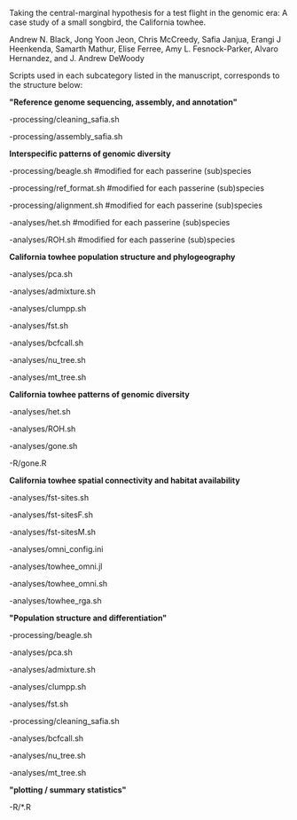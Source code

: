 Taking the central-marginal hypothesis for a test flight in the genomic era: A case study of a small songbird, the California towhee.



Andrew N. Black, Jong Yoon Jeon, Chris McCreedy, Safia Janjua, Erangi J Heenkenda, Samarth Mathur, Elise Ferree, Amy L. Fesnock-Parker, Alvaro Hernandez, and J. Andrew DeWoody



Scripts used in each subcategory listed in the manuscript, corresponds to the structure below:



**"Reference genome sequencing, assembly, and annotation"**

-processing/cleaning_safia.sh


-processing/assembly_safia.sh


**Interspecific patterns of genomic diversity**


-processing/beagle.sh #modified for each passerine (sub)species


-processing/ref_format.sh #modified for each passerine (sub)species


-processing/alignment.sh #modified for each passerine (sub)species


-analyses/het.sh #modified for each passerine (sub)species


-analyses/ROH.sh #modified for each passerine (sub)species


**California towhee population structure and phylogeography**

-analyses/pca.sh


-analyses/admixture.sh


-analyses/clumpp.sh


-analyses/fst.sh


-analyses/bcfcall.sh


-analyses/nu_tree.sh


-analyses/mt_tree.sh

**California towhee patterns of genomic diversity**

-analyses/het.sh


-analyses/ROH.sh


-analyses/gone.sh


-R/gone.R


**California towhee spatial connectivity and habitat availability**

-analyses/fst-sites.sh


-analyses/fst-sitesF.sh


-analyses/fst-sitesM.sh


-analyses/omni_config.ini


-analyses/towhee_omni.jl


-analyses/towhee_omni.sh


-analyses/towhee_rga.sh


**"Population structure and differentiation"**


-processing/beagle.sh


-analyses/pca.sh


-analyses/admixture.sh


-analyses/clumpp.sh


-analyses/fst.sh


-processing/cleaning_safia.sh


-analyses/bcfcall.sh


-analyses/nu_tree.sh


-analyses/mt_tree.sh


**"plotting / summary statistics"**


-R/*.R











